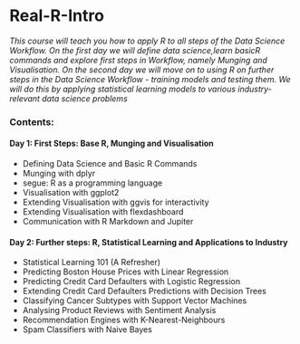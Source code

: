 # Real-R-Intro
*This course will teach you how to apply R to all steps of the Data Science Workflow. On the first day we will define data science,learn basicR commands and explore first steps in Workflow, namely Munging and Visualisation. On the second day we will move on to using R on further steps in the Data Science Workflow - training models and testing them. We will do this by applying statistical learning models to various industry-relevant data science problems* 

### Contents: 
#### Day 1: First Steps: Base R, Munging and Visualisation 
* Defining Data Science and Basic R Commands  
* Munging with dplyr
* segue: R as a programming language
* Visualisation with ggplot2 
* Extending Visualisation with ggvis for interactivity  
* Extending Visualisation with flexdashboard
* Communication with R Markdown and Jupiter   

#### Day 2: Further steps: R, Statistical Learning and Applications to Industry 
* Statistical Learning 101 (A Refresher)  
* Predicting Boston House Prices with Linear Regression 
* Predicting Credit Card Defaulters with Logistic Regression 
* Extending Credit Card Defaulters Predictions with Decision Trees 
* Classifying Cancer Subtypes with Support Vector Machines 
* Analysing Product Reviews with Sentiment Analysis  
* Recommendation Engines with K-Nearest-Neighbours 
* Spam Classifiers with Naive Bayes
